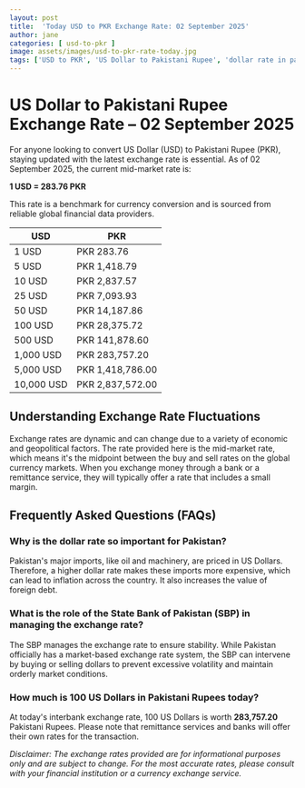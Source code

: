 ```yaml
---
layout: post
title:  'Today USD to PKR Exchange Rate: 02 September 2025'
author: jane
categories: [ usd-to-pkr ]
image: assets/images/usd-to-pkr-rate-today.jpg
tags: ['USD to PKR', 'US Dollar to Pakistani Rupee', 'dollar rate in pakistan', 'today dollar rate open market', 'usa to pakistan dollar rate']
---
```


# US Dollar to Pakistani Rupee Exchange Rate – 02 September 2025

For anyone looking to convert US Dollar (USD) to Pakistani Rupee (PKR), staying updated with the latest exchange rate is essential. As of 02 September 2025, the current mid-market rate is:

**1 USD = 283.76 PKR**

This rate is a benchmark for currency conversion and is sourced from reliable global financial data providers.

| USD | PKR |
| --- | --- |
| 1 USD | PKR 283.76 |
| 5 USD | PKR 1,418.79 |
| 10 USD | PKR 2,837.57 |
| 25 USD | PKR 7,093.93 |
| 50 USD | PKR 14,187.86 |
| 100 USD | PKR 28,375.72 |
| 500 USD | PKR 141,878.60 |
| 1,000 USD | PKR 283,757.20 |
| 5,000 USD | PKR 1,418,786.00 |
| 10,000 USD | PKR 2,837,572.00 |


## Understanding Exchange Rate Fluctuations

Exchange rates are dynamic and can change due to a variety of economic and geopolitical factors. The rate provided here is the mid-market rate, which means it's the midpoint between the buy and sell rates on the global currency markets. When you exchange money through a bank or a remittance service, they will typically offer a rate that includes a small margin.

## Frequently Asked Questions (FAQs)

### Why is the dollar rate so important for Pakistan?

Pakistan's major imports, like oil and machinery, are priced in US Dollars. Therefore, a higher dollar rate makes these imports more expensive, which can lead to inflation across the country. It also increases the value of foreign debt.

### What is the role of the State Bank of Pakistan (SBP) in managing the exchange rate?

The SBP manages the exchange rate to ensure stability. While Pakistan officially has a market-based exchange rate system, the SBP can intervene by buying or selling dollars to prevent excessive volatility and maintain orderly market conditions.

### How much is 100 US Dollars in Pakistani Rupees today?

At today's interbank exchange rate, 100 US Dollars is worth **283,757.20** Pakistani Rupees. Please note that remittance services and banks will offer their own rates for the transaction.



*Disclaimer: The exchange rates provided are for informational purposes only and are subject to change. For the most accurate rates, please consult with your financial institution or a currency exchange service.*
